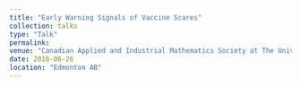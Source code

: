 ```yaml
---
title: "Early Warning Signals of Vaccine Scares"
collection: talks
type: "Talk"
permalink:
venue: "Canadian Applied and Industrial Mathematics Society at The University of Alberta"
date: 2016-06-26
location: "Edmonton AB"
---
```


